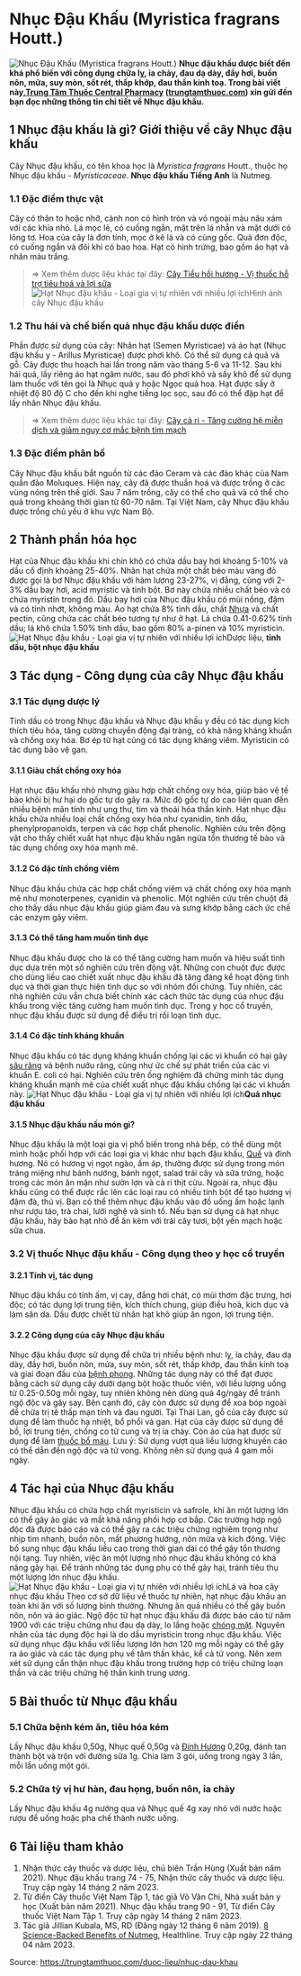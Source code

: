 # Nhục Đậu Khấu (Myristica fragrans Houtt.)

![Nhục Đậu Khấu \(Myristica fragrans Houtt.\)](https://trungtamthuoc.com/images/others/cay-nhuc-dau-khau-2-8670.jpg)
**Nhục đậu khấu được biết đến khá phổ biến với công dụng chữa lỵ, ỉa chảy, đau dạ dày, đầy hơi, buồn nôn, mửa, suy mòn, sốt rét, thấp khớp, đau thần kinh toạ. Trong bài viết này,[Trung Tâm Thuốc Central Pharmacy](https://trungtamthuoc.com/ "Trung Tâm Thuốc Central Pharmacy") ([trungtamthuoc.com](https://trungtamthuoc.com/ "trungtamthuoc.com")) xin gửi đến bạn đọc những thông tin chi tiết về Nhục đậu khấu.**
##  1 Nhục đậu khấu là gì? Giới thiệu về cây Nhục đậu khấu
Cây Nhục đậu khấu, có tên khoa học là _Myristica fragrans_ Houtt., thuộc họ Nhục đậu khấu - _Myristicaceae_. **Nhục đậu khấu Tiếng Anh** là Nutmeg.
### 1.1 Đặc điểm thực vật
Cây có thân to hoặc nhỡ, cành non có hình tròn và vỏ ngoài màu nâu xám với các khía nhỏ. Lá mọc lẻ, có cuống ngắn, mặt trên lá nhẵn và mặt dưới có lông tơ. Hoa của cây là đơn tính, mọc ở kẽ lá và có cùng gốc. Quả đơn độc, có cuống ngắn và đôi khi có bao hoa. Hạt có hình trứng, bao gồm áo hạt và nhân màu trắng.
> ⇒ Xem thêm dược liệu khác tại đây: [Cây Tiểu hồi hương - Vị thuốc hỗ trợ tiêu hoá và lợi sữa](https://trungtamthuoc.com/duoc-lieu/tieu-hoi)
![Hạt Nhục đậu khấu - Loại gia vị tự nhiên với nhiều lợi ích](https://trungtamthuoc.com/images/item/cay-nhuc-dau-khau-1.jpg)Hình ảnh cây Nhục đậu khấu
### 1.2 Thu hái và chế biến quả nhục đậu khấu dược điển
Phần được sử dụng của cây: Nhân hạt (Semen Myristicae) và áo hạt (Nhục đậu khấu y - Arillus Myristicae) được phơi khô. Có thể sử dụng cả quả và gỗ. Cây được thu hoạch hai lần trong năm vào tháng 5-6 và 11-12. Sau khi hái quả, lấy riêng áo hạt ngâm nước, sau đó phơi khô và sấy khô để sử dụng làm thuốc với tên gọi là Nhục quả y hoặc Ngọc quả hoa. Hạt được sấy ở nhiệt độ 80 độ C cho đến khi nghe tiếng lọc sọc, sau đó có thể đập hạt để lấy nhân Nhục đậu khấu.
> ⇒ Xem thêm dược liệu khác tại đây: [Cây cà ri - Tăng cường hệ miễn dịch và giảm nguy cơ mắc bệnh tim mạch](https://trungtamthuoc.com/duoc-lieu/ca-ri)
### 1.3 Đặc điểm phân bố
Cây Nhục đậu khấu bắt nguồn từ các đảo Ceram và các đảo khác của Nam quần đảo Moluques. Hiện nay, cây đã được thuần hoá và được trồng ở các vùng nóng trên thế giới. Sau 7 năm trồng, cây có thể cho quả và có thể cho quả trong khoảng thời gian từ 60-70 năm. Tại Việt Nam, cây Nhục đậu khấu được trồng chủ yếu ở khu vực Nam Bộ.
##  2 Thành phần hóa học
Hạt của Nhục đậu khấu khi chín khô có chứa dầu bay hơi khoảng 5-10% và dầu cố định khoảng 25-40%. Nhân hạt chứa một chất béo màu vàng đỏ được gọi là bơ Nhục đậu khấu với hàm lượng 23-27%, vị đắng, cùng với 2-3% dầu bay hơi, acid myristic và tinh bột. Bơ này chứa nhiều chất béo và có chứa myristin trong đó. Dầu bay hơi của Nhục đậu khấu có mùi nồng, đậm và có tính nhớt, không màu. Áo hạt chứa 8% tinh dầu, chất [Nhựa](https://trungtamthuoc.com/hoat-chat/nhua "Nhựa") và chất pectin, cũng chứa các chất béo tương tự như ở hạt. Lá chứa 0.41-0.62% tinh dầu; lá khô chứa 1.50% tinh dầu, bao gồm 80% a-pinen và 10% myristicin.
![Hạt Nhục đậu khấu - Loại gia vị tự nhiên với nhiều lợi ích](https://trungtamthuoc.com/images/item/cay-nhuc-dau-khau-3.jpg)Dược liệu, **tinh dầu, bột nhục đậu khấu**
##  3 Tác dụng - Công dụng của cây Nhục đậu khấu
### 3.1 Tác dụng dược lý 
Tinh dầu có trong Nhục đậu khấu và Nhục đậu khấu y đều có tác dụng kích thích tiêu hóa, tăng cường chuyển động đại tràng, có khả năng kháng khuẩn và chống oxy hóa.
Bơ ép từ hạt cũng có tác dụng kháng viêm. Myristicin có tác dụng bảo vệ gan.
#### 3.1.1 Giàu chất chống oxy hóa
Hạt nhục đậu khấu nhỏ nhưng giàu hợp chất chống oxy hóa, giúp bảo vệ tế bào khỏi bị hư hại do gốc tự do gây ra. Mức độ gốc tự do cao liên quan đến nhiều bệnh mãn tính như ung thư, tim và thoái hóa thần kinh. Hạt nhục đậu khấu chứa nhiều loại chất chống oxy hóa như cyanidin, tinh dầu, phenylpropanoids, terpen và các hợp chất phenolic. Nghiên cứu trên động vật cho thấy chiết xuất hạt nhục đậu khấu ngăn ngừa tổn thương tế bào và tác dụng chống oxy hóa mạnh mẽ.
#### 3.1.2 Có đặc tính chống viêm
Nhục đậu khấu chứa các hợp chất chống viêm và chất chống oxy hóa mạnh mẽ như monoterpenes, cyanidin và phenolic. Một nghiên cứu trên chuột đã cho thấy dầu nhục đậu khấu giúp giảm đau và sưng khớp bằng cách ức chế các enzym gây viêm.
#### 3.1.3 Có thể tăng ham muốn tình dục
Nhục đậu khấu được cho là có thể tăng cường ham muốn và hiệu suất tình dục dựa trên một số nghiên cứu trên động vật. Những con chuột đực được cho dùng liều cao chiết xuất nhục đậu khấu đã tăng đáng kể hoạt động tình dục và thời gian thực hiện tình dục so với nhóm đối chứng. Tuy nhiên, các nhà nghiên cứu vẫn chưa biết chính xác cách thức tác dụng của nhục đậu khấu trong việc tăng cường ham muốn tình dục. Trong y học cổ truyền, nhục đậu khấu được sử dụng để điều trị rối loạn tình dục. 
#### 3.1.4 Có đặc tính kháng khuẩn
Nhục đậu khấu có tác dụng kháng khuẩn chống lại các vi khuẩn có hại gây [sâu răng](https://trungtamthuoc.com/bai-viet/benh-sau-rang "sâu răng") và bệnh nướu răng, cũng như ức chế sự phát triển của các vi khuẩn E. coli có hại. Nghiên cứu trên ống nghiệm đã chứng minh tác dụng kháng khuẩn mạnh mẽ của chiết xuất nhục đậu khấu chống lại các vi khuẩn này.
![Hạt Nhục đậu khấu - Loại gia vị tự nhiên với nhiều lợi ích](https://trungtamthuoc.com/images/item/cay-nhuc-dau-khau-4.jpg)**Quả nhục đậu khấu**
#### 3.1.5 Nhục đậu khấu nấu món gì?
Nhục đậu khấu là một loại gia vị phổ biến trong nhà bếp, có thể dùng một mình hoặc phối hợp với các loại gia vị khác như bạch đậu khấu, [Quế](https://trungtamthuoc.com/hoat-chat/que "Quế") và đinh hương. Nó có hương vị ngọt ngào, ấm áp, thường được sử dụng trong món tráng miệng như bánh nướng, bánh ngọt, salad trái cây và sữa trứng, hoặc trong các món ăn mặn như sườn lợn và cà ri thịt cừu. Ngoài ra, nhục đậu khấu cũng có thể được rắc lên các loại rau có nhiều tinh bột để tạo hương vị đậm đà, thú vị. Bạn có thể thêm nhục đậu khấu vào đồ uống ấm hoặc lạnh như rượu táo, trà chai, lưới nghệ và sinh tố. Nếu bạn sử dụng cả hạt nhục đậu khấu, hãy bào hạt nhỏ để ăn kèm với trái cây tươi, bột yến mạch hoặc sữa chua.
### 3.2 Vị thuốc Nhục đậu khấu - Công dụng theo y học cổ truyền
#### 3.2.1 Tính vị, tác dụng
Nhục đậu khấu có tính ấm, vị cay, đắng hơi chát, có mùi thơm đặc trưng, hơi độc; có tác dụng lợi trung tiện, kích thích chung, giúp điều hoà, kích dục và làm săn da. Dầu được chiết từ nhân hạt khô giúp ăn ngon, lợi trung tiện. 
#### 3.2.2 Công dụng của cây Nhục đậu khấu
Nhục đậu khấu được sử dụng để chữa trị nhiều bệnh như: lỵ, ỉa chảy, đau dạ dày, đầy hơi, buồn nôn, mửa, suy mòn, sốt rét, thấp khớp, đau thần kinh toạ và giai đoạn đầu của [bệnh phong](https://trungtamthuoc.com/bai-viet/benh-phong "bệnh phong"). Những tác dụng này có thể đạt được bằng cách sử dụng cây dưới dạng bột hoặc thuốc viên, với liều lượng uống từ 0.25-0.50g mỗi ngày, tuy nhiên không nên dùng quá 4g/ngày để tránh ngộ độc và gây say. Bên cạnh đó, cây còn được sử dụng để xoa bóp ngoài để chữa trị tê thấp mạn tính và đau người. Tại Thái Lan, gỗ của cây được sử dụng để làm thuốc hạ nhiệt, bổ phổi và gan. Hạt của cây được sử dụng để bổ, lợi trung tiện, chống co tử cung và trị ỉa chảy. Còn áo của hạt được sử dụng để làm [thuốc bổ máu](https://trungtamthuoc.com/bai-viet/bac-si-khuyen-dung-top-9-thuoc-bo-mau-tot-nhat-hien-nay "thuốc bổ máu").
Lưu ý: Sử dụng vượt quá liều lượng khuyến cáo có thể dẫn đến ngộ độc và tử vong. Không nên sử dụng quá 4 gam mỗi ngày.
##  4 Tác hại của Nhục đậu khấu
Nhục đậu khấu có chứa hợp chất myristicin và safrole, khi ăn một lượng lớn có thể gây ảo giác và mất khả năng phối hợp cơ bắp. Các trường hợp ngộ độc đã được báo cáo và có thể gây ra các triệu chứng nghiêm trọng như nhịp tim nhanh, buồn nôn, mất phương hướng, nôn mửa và kích động. Việc bổ sung nhục đậu khấu liều cao trong thời gian dài có thể gây tổn thương nội tạng. Tuy nhiên, việc ăn một lượng nhỏ nhục đậu khấu không có khả năng gây hại. Để tránh những tác dụng phụ có thể gây hại, tránh tiêu thụ một lượng lớn nhục đậu khấu.
![Hạt Nhục đậu khấu - Loại gia vị tự nhiên với nhiều lợi ích](https://trungtamthuoc.com/images/item/cay-nhuc-dau-khau-5.jpg)Lá và hoa cây nhục đậu khấu
Theo cơ sở dữ liệu về thuốc tự nhiên, hạt nhục đậu khấu an toàn khi ăn với số lượng bình thường. Nhưng ăn quá nhiều có thể gây buồn nôn, nôn và ảo giác. Ngộ độc từ hạt nhục đậu khấu đã được báo cáo từ năm 1900 với các triệu chứng như đau dạ dày, lo lắng hoặc [chóng mặt](https://trungtamthuoc.com/bai-viet/chong-mat "chóng mặt"). Nguyên nhân của tác dụng độc hại là do dầu myristicin trong nhục đậu khấu. Việc sử dụng nhục đậu khấu với liều lượng lớn hơn 120 mg mỗi ngày có thể gây ra ảo giác và các tác dụng phụ về tâm thần khác, kể cả tử vong. Nên xem xét sử dụng cẩn thận nhục đậu khấu trong trường hợp có triệu chứng loạn thần và các triệu chứng hệ thần kinh trung ương.
##  5 Bài thuốc từ Nhục đậu khấu
### 5.1 Chữa bệnh kém ăn, tiêu hóa kém
Lấy Nhục đậu khấu 0,50g, Nhục quế 0,50g và [Đinh Hương](https://trungtamthuoc.com/hoat-chat/dinh-huong "Đinh Hương") 0,20g, đánh tan thành bột và trộn với đường sữa 1g. Chia làm 3 gói, uống trong ngày 3 lần, mỗi lần uống một gói.
### 5.2 Chữa tỳ vị hư hàn, đau họng, buồn nôn, ỉa chảy
Lấy Nhục đậu khấu 4g nướng qua và Nhục quế 4g xay nhỏ với nước hoặc rượu để uống hoặc pha chế thành nước uống.
##  6 Tài liệu tham khảo
  1. Nhận thức cây thuốc và dược liệu, chủ biên Trần Hùng (Xuất bản năm 2021). Nhục đậu khấu trang 74 - 75, Nhận thức cây thuốc và dược liệu. Truy cập ngày 14 tháng 2 năm 2023.
  2. Từ điển Cây thuốc Việt Nam Tập 1, tác giả Võ Văn Chi, Nhà xuất bản y học (Xuất bản năm 2021). Nhục đậu khấu trang 90 - 91, Từ điển Cây thuốc Việt Nam Tập 1. Truy cập ngày 14 tháng 2 năm 2023.
  3. Tác giả Jillian Kubala, MS, RD (Đăng ngày 12 tháng 6 năm 2019). [8 Science-Backed Benefits of Nutmeg](https://www.healthline.com/nutrition/nutmeg-benefits), Healthline. Truy cập ngày 22 tháng 04 năm 2023.




Source: https://trungtamthuoc.com/duoc-lieu/nhuc-dau-khau